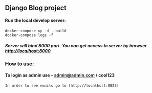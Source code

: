 ## Django Blog project

#### Run the local develop server:

    docker-compose up -d --build
    docker-compose logs -f
    
##### Server will bind 8000 port. You can get access to server by browser [http://localhost:8000](http://localhost:8000)


### How to use:

#### To login as admin use - admin@admin.com / cool123

    In order to see emails go to [http://localhost:8025]
    



